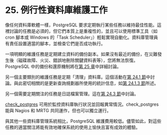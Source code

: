 # 25. 例行性資料庫維護工作

像任何資料庫軟體一樣，PostgreSQL 要求定期執行某些任務以維持最佳性能。這裡討論的任務是必須的，但它們本質上是重複性的，並且可以使用標準工具（如 cron 腳本或 Windows 的「Task Scheduler」）輕鬆實現自動化。資料庫管理員有責任設置適當的腳本，並檢查它們是否成功執行。

一項明顯的維護任務是定期建立資料的備份副本。如果沒有最近的備份，在災難發生後（磁碟故障、火災、錯誤地刪除關鍵資料表等），您將無法恢復。PostgreSQL 中的備份和還原機制將在[第 25 章](../backup-and-restore/)中詳細討論。

另一個主要類別的維護任務是定期「清理」資料庫。這個活動在[第 24.1 節](routine-vacuuming.md)中討論。與此密切相關的是更新查詢規劃器所使用的統計信息，如[第 24.1.3 節](routine-vacuuming.md#24-1-3-updating-planner-statistics)所述。

另一個需要定期關注的任務是日誌檔案管理。這在[第 24.3 節](log-file-maintenance.md)中討論。

[check\_postgres](https://bucardo.org/check\_postgres/) 可用於監控資料庫執行狀況並回報異常情況。check\_postgres 能與 Nagios 和 MRTG 共同運作，但也可以獨立運行。

與其他一些資料庫管理系統相比，PostgreSQL 維護費用較低。儘管如此，對這些任務的適當關注將能有效地確保系統的使用上愉快且富有成效的體驗。
